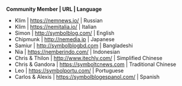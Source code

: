 **Community Member | URL	| Language**

* Klim | https://nemnews.io/ |	Russian  
* Klim | https://nemitalia.io/ | Italian  
* Simon | http://symbolblog.com/ | English  
* Chipmunk | http://nemedia.jp | Japanese  
* Samiur | http://symbolblogbd.com | Bangladeshi  
* Nia | https://nemberindo.com/ | Indonesian  
* Chris & Thilon | http://www.itechly.com/ | Simplified Chinese  
* Chris & Gandora | https://symboltcnews.com | Traditional Chinese  
* Leo | https://symbolportu.com/ | Portuguese  
* Carlos & Alexis | https://symbolblogespanol.com/ | Spanish  
